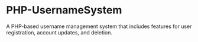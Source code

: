 # PHP-UsernameSystem
A PHP-based username management system that includes features for user registration, account updates, and deletion. 
